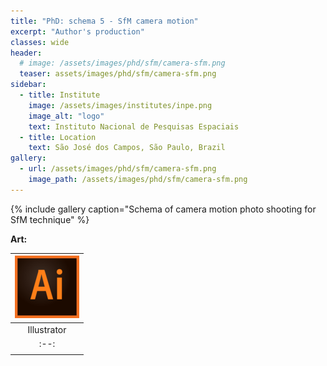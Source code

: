 ```yaml
---
title: "PhD: schema 5 - SfM camera motion"
excerpt: "Author's production"
classes: wide
header:
  # image: /assets/images/phd/sfm/camera-sfm.png
  teaser: assets/images/phd/sfm/camera-sfm.png
sidebar:
  - title: Institute
    image: /assets/images/institutes/inpe.png
    image_alt: "logo"
    text: Instituto Nacional de Pesquisas Espaciais
  - title: Location
    text: São José dos Campos, São Paulo, Brazil
gallery:
  - url: /assets/images/phd/sfm/camera-sfm.png
    image_path: /assets/images/phd/sfm/camera-sfm.png
---
```


{% include gallery caption="Schema of camera motion photo shooting for SfM technique" %}

**Art:**

| ![alt-Adobe Illustrator](/assets/images/logo/same-dim/illustrator.png?style=centerme) |
|:--:|
| Illustrator | 
|:--:|
|<i class="fa fa-ellipsis-h" style="color:#00bfff"></i><i class="fa fa-ellipsis-h" style="color:#00bfff"></i><i class="fa fa-ellipsis-h" style="color:#00bfff"></i><i class="fa fa-ellipsis-h" style="color:#00bfff"></i><i class="fa fa-ellipsis-h" style="color:#00bfff"></i>|


